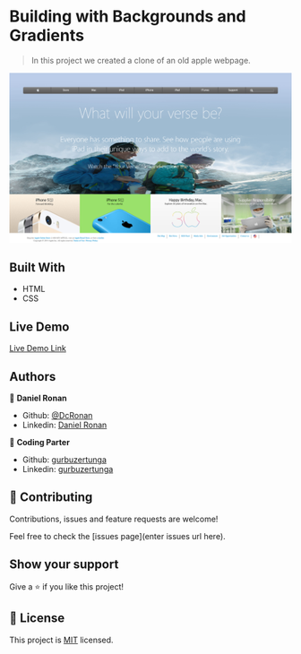# Building with Backgrounds and Gradients

> In this project we created a clone of an old apple webpage.

![screenshot](images/main-page.png)

## Built With

- HTML
- CSS

## Live Demo

[Live Demo Link](https://raw.githack.com/DcRonan/apple-clone/master/index.html)


## Authors

👤 **Daniel Ronan**

- Github: [@DcRonan](https://github.com/DcRonan)
- Linkedin: [Daniel Ronan](https://www.linkedin.com/in/danronan10/)

👤 **Coding Parter**

- Github: [gurbuzertunga](https://github.com/gurbuzertunga)
- Linkedin: [gurbuzertunga](https://www.linkedin.com/in/gurbuz-ertunga-a607a2a5)

## 🤝 Contributing

Contributions, issues and feature requests are welcome!

Feel free to check the [issues page](enter issues url here).

## Show your support

Give a ⭐️ if you like this project!

## 📝 License

This project is [MIT](lic.url) licensed.
